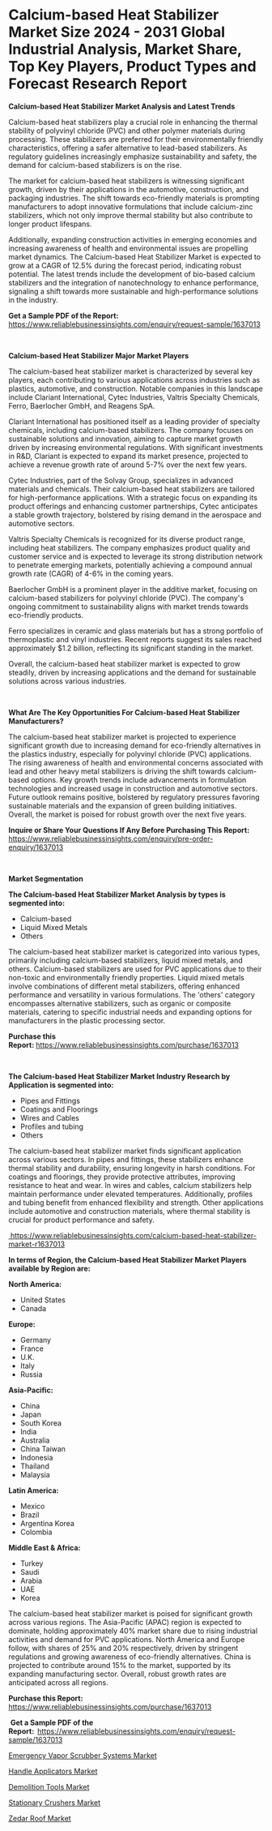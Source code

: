 <p><h1>Calcium-based Heat Stabilizer Market Size 2024 - 2031 Global Industrial Analysis, Market Share, Top Key Players, Product Types and Forecast Research Report</h1></p><p><strong>Calcium-based Heat Stabilizer Market Analysis and Latest Trends</strong></p>
<p><p>Calcium-based heat stabilizers play a crucial role in enhancing the thermal stability of polyvinyl chloride (PVC) and other polymer materials during processing. These stabilizers are preferred for their environmentally friendly characteristics, offering a safer alternative to lead-based stabilizers. As regulatory guidelines increasingly emphasize sustainability and safety, the demand for calcium-based stabilizers is on the rise.</p><p>The market for calcium-based heat stabilizers is witnessing significant growth, driven by their applications in the automotive, construction, and packaging industries. The shift towards eco-friendly materials is prompting manufacturers to adopt innovative formulations that include calcium-zinc stabilizers, which not only improve thermal stability but also contribute to longer product lifespans.</p><p>Additionally, expanding construction activities in emerging economies and increasing awareness of health and environmental issues are propelling market dynamics. The Calcium-based Heat Stabilizer Market is expected to grow at a CAGR of 12.5% during the forecast period, indicating robust potential. The latest trends include the development of bio-based calcium stabilizers and the integration of nanotechnology to enhance performance, signaling a shift towards more sustainable and high-performance solutions in the industry.</p></p>
<p><strong>Get a Sample PDF of the Report:&nbsp;</strong> <a href="https://www.reliablebusinessinsights.com/enquiry/request-sample/1637013?utm_campaign=1138&utm_medium=2&utm_source=Github&utm_content=ia&utm_term=29102024&utm_id=calcium-based-heat-stabilizer">https://www.reliablebusinessinsights.com/enquiry/request-sample/1637013</a></p>
<p>&nbsp;</p>
<p><strong>Calcium-based Heat Stabilizer Major Market Players</strong></p>
<p><p>The calcium-based heat stabilizer market is characterized by several key players, each contributing to various applications across industries such as plastics, automotive, and construction. Notable companies in this landscape include Clariant International, Cytec Industries, Valtris Specialty Chemicals, Ferro, Baerlocher GmbH, and Reagens SpA.</p><p>Clariant International has positioned itself as a leading provider of specialty chemicals, including calcium-based stabilizers. The company focuses on sustainable solutions and innovation, aiming to capture market growth driven by increasing environmental regulations. With significant investments in R&D, Clariant is expected to expand its market presence, projected to achieve a revenue growth rate of around 5-7% over the next few years.</p><p>Cytec Industries, part of the Solvay Group, specializes in advanced materials and chemicals. Their calcium-based heat stabilizers are tailored for high-performance applications. With a strategic focus on expanding its product offerings and enhancing customer partnerships, Cytec anticipates a stable growth trajectory, bolstered by rising demand in the aerospace and automotive sectors.</p><p>Valtris Specialty Chemicals is recognized for its diverse product range, including heat stabilizers. The company emphasizes product quality and customer service and is expected to leverage its strong distribution network to penetrate emerging markets, potentially achieving a compound annual growth rate (CAGR) of 4-6% in the coming years.</p><p>Baerlocher GmbH is a prominent player in the additive market, focusing on calcium-based stabilizers for polyvinyl chloride (PVC). The company's ongoing commitment to sustainability aligns with market trends towards eco-friendly products.</p><p>Ferro specializes in ceramic and glass materials but has a strong portfolio of thermoplastic and vinyl industries. Recent reports suggest its sales reached approximately $1.2 billion, reflecting its significant standing in the market.</p><p>Overall, the calcium-based heat stabilizer market is expected to grow steadily, driven by increasing applications and the demand for sustainable solutions across various industries.</p></p>
<p>&nbsp;</p>
<p><strong>What Are The Key Opportunities For Calcium-based Heat Stabilizer Manufacturers?</strong></p>
<p><p>The calcium-based heat stabilizer market is projected to experience significant growth due to increasing demand for eco-friendly alternatives in the plastics industry, especially for polyvinyl chloride (PVC) applications. The rising awareness of health and environmental concerns associated with lead and other heavy metal stabilizers is driving the shift towards calcium-based options. Key growth trends include advancements in formulation technologies and increased usage in construction and automotive sectors. Future outlook remains positive, bolstered by regulatory pressures favoring sustainable materials and the expansion of green building initiatives. Overall, the market is poised for robust growth over the next five years.</p></p>
<p><strong>Inquire or Share Your Questions If Any Before Purchasing This Report:</strong> <a href="https://www.reliablebusinessinsights.com/enquiry/pre-order-enquiry/1637013?utm_campaign=1138&utm_medium=2&utm_source=Github&utm_content=ia&utm_term=29102024&utm_id=calcium-based-heat-stabilizer">https://www.reliablebusinessinsights.com/enquiry/pre-order-enquiry/1637013</a></p>
<p>&nbsp;</p>
<p><strong>Market Segmentation</strong></p>
<p><strong>The Calcium-based Heat Stabilizer Market Analysis by types is segmented into:</strong></p>
<p><ul><li>Calcium-based</li><li>Liquid Mixed Metals</li><li>Others</li></ul></p>
<p><p>The calcium-based heat stabilizer market is categorized into various types, primarily including calcium-based stabilizers, liquid mixed metals, and others. Calcium-based stabilizers are used for PVC applications due to their non-toxic and environmentally friendly properties. Liquid mixed metals involve combinations of different metal stabilizers, offering enhanced performance and versatility in various formulations. The 'others' category encompasses alternative stabilizers, such as organic or composite materials, catering to specific industrial needs and expanding options for manufacturers in the plastic processing sector.</p></p>
<p><strong>Purchase this Report:&nbsp;</strong><a href="https://www.reliablebusinessinsights.com/purchase/1637013?utm_campaign=1138&utm_medium=2&utm_source=Github&utm_content=ia&utm_term=29102024&utm_id=calcium-based-heat-stabilizer">https://www.reliablebusinessinsights.com/purchase/1637013</a></p>
<p>&nbsp;</p>
<p><strong>The Calcium-based Heat Stabilizer Market Industry Research by Application is segmented into:</strong></p>
<p><ul><li>Pipes and Fittings</li><li>Coatings and Floorings</li><li>Wires and Cables</li><li>Profiles and tubing</li><li>Others</li></ul></p>
<p><p>The calcium-based heat stabilizer market finds significant application across various sectors. In pipes and fittings, these stabilizers enhance thermal stability and durability, ensuring longevity in harsh conditions. For coatings and floorings, they provide protective attributes, improving resistance to heat and wear. In wires and cables, calcium stabilizers help maintain performance under elevated temperatures. Additionally, profiles and tubing benefit from enhanced flexibility and strength. Other applications include automotive and construction materials, where thermal stability is crucial for product performance and safety.</p></p>
<p><a href="https://www.reliablebusinessinsights.com/calcium-based-heat-stabilizer-market-r1637013?utm_campaign=1138&utm_medium=2&utm_source=Github&utm_content=ia&utm_term=29102024&utm_id=calcium-based-heat-stabilizer">&nbsp;https://www.reliablebusinessinsights.com/calcium-based-heat-stabilizer-market-r1637013</a></p>
<p><strong>In terms of Region, the Calcium-based Heat Stabilizer Market Players available by Region are:</strong></p>
<p>
    <p> <strong> North America: </strong>
        <ul>
            <li>United States</li>
            <li>Canada</li>
        </ul>
        </p> 
    <p> <strong> Europe: </strong>
        <ul>
            <li>Germany</li>
            <li>France</li>
            <li>U.K.</li>
            <li>Italy</li>
            <li>Russia</li>
        </ul>
        </p> 
    <p> <strong> Asia-Pacific: </strong>
        <ul>
            <li>China</li>
            <li>Japan</li>
            <li>South Korea</li>
            <li>India</li>
            <li>Australia</li>
            <li>China Taiwan</li>
            <li>Indonesia</li>
            <li>Thailand</li>
            <li>Malaysia</li>
        </ul>
        </p> 
    <p> <strong> Latin America: </strong>
        <ul>
            <li>Mexico</li>
            <li>Brazil</li>
            <li>Argentina Korea</li>
            <li>Colombia</li>
        </ul>
        </p> 
    <p> <strong> Middle East & Africa: </strong>
        <ul>
            <li>Turkey</li>
            <li>Saudi</li>
            <li>Arabia</li>
            <li>UAE</li>
            <li>Korea</li>
        </ul>
    </p>
    </p>
<p><p>The calcium-based heat stabilizer market is poised for significant growth across various regions. The Asia-Pacific (APAC) region is expected to dominate, holding approximately 40% market share due to rising industrial activities and demand for PVC applications. North America and Europe follow, with shares of 25% and 20% respectively, driven by stringent regulations and growing awareness of eco-friendly alternatives. China is projected to contribute around 15% to the market, supported by its expanding manufacturing sector. Overall, robust growth rates are anticipated across all regions.</p></p>
<p><strong>Purchase this Report: </strong><a href="https://www.reliablebusinessinsights.com/purchase/1637013?utm_campaign=1138&utm_medium=2&utm_source=Github&utm_content=ia&utm_term=29102024&utm_id=calcium-based-heat-stabilizer">https://www.reliablebusinessinsights.com/purchase/1637013</a></p>
<p>&nbsp;<strong>Get a Sample PDF of the Report:&nbsp;&nbsp;</strong><a href="https://www.reliablebusinessinsights.com/enquiry/request-sample/1637013?utm_campaign=1138&utm_medium=2&utm_source=Github&utm_content=ia&utm_term=29102024&utm_id=calcium-based-heat-stabilizer">https://www.reliablebusinessinsights.com/enquiry/request-sample/1637013</a></p>
<p><strong></strong></p>
<p><p><a href="https://issuu.com/reportprime-2/docs/emergency-vapor-scrubber-systems-ma_84baa9173178c3?utm_campaign=1138&utm_medium=2&utm_source=Github&utm_content=ia&utm_term=29102024&utm_id=calcium-based-heat-stabilizer">Emergency Vapor Scrubber Systems Market</a></p><p><a href="https://issuu.com/reportprime-2/docs/handle-applicators-market-size-2030_f22275400368a2?utm_campaign=1138&utm_medium=2&utm_source=Github&utm_content=ia&utm_term=29102024&utm_id=calcium-based-heat-stabilizer">Handle Applicators Market</a></p><p><a href="https://www.linkedin.com/pulse/demolition-tools-market-analysis-report-global-insights-fy2af?utm_campaign=1138&utm_medium=2&utm_source=Github&utm_content=ia&utm_term=29102024&utm_id=calcium-based-heat-stabilizer">Demolition Tools Market</a></p><p><a href="https://www.linkedin.com/pulse/global-stationary-crushers-market-pulse-trends-growth-h6qmf?utm_campaign=1138&utm_medium=2&utm_source=Github&utm_content=ia&utm_term=29102024&utm_id=calcium-based-heat-stabilizer">Stationary Crushers Market</a></p><p><a href="https://github.com/mynearvphamillwd7/Market-Research-Report-List-1/blob/main/zedar-roof-market.md?utm_campaign=1138&utm_medium=2&utm_source=Github&utm_content=ia&utm_term=29102024&utm_id=calcium-based-heat-stabilizer">Zedar Roof Market</a></p></p>